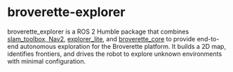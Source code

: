 # broverette-explorer
broverette_explorer is a ROS 2 Humble package that combines [slam_toolbox, Nav2](https://github.com/TheTacoBytes/broverette-nav2), [explorer_lite](https://github.com/robo-friends/m-explore-ros2), and [broverette_core](https://github.com/TheTacoBytes/broverette-core) to provide end-to-end autonomous exploration for the Broverette platform. It builds a 2D map, identifies frontiers, and drives the robot to explore unknown environments with minimal configuration.
